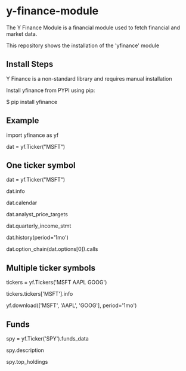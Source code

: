 # y-finance-module
The Y Finance Module is a financial module used to fetch financial and market data.

This repository shows the installation of the 'yfinance' module

Install Steps
-------------
Y Finance is a non-standard library and requires manual installation

Install yfinance from PYPI using pip:

$ pip install yfinance 

Example
-------

import yfinance as yf

dat = yf.Ticker("MSFT")

One ticker symbol
-----------------
dat = yf.Ticker("MSFT")

dat.info

dat.calendar

dat.analyst_price_targets

dat.quarterly_income_stmt

dat.history(period='1mo')

dat.option_chain(dat.options[0]).calls

Multiple ticker symbols
-----------------------
tickers = yf.Tickers('MSFT AAPL GOOG')

tickers.tickers['MSFT'].info

yf.download(['MSFT', 'AAPL', 'GOOG'], period='1mo')

Funds
-----
spy = yf.Ticker('SPY').funds_data

spy.description

spy.top_holdings
